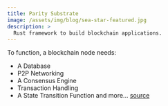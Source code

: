 ```yaml
---
title: Parity Substrate
image: /assets/img/blog/sea-star-featured.jpg
description: >
  Rust framework to build blockchain applications.
---
```


To function, a blockchain node needs:

- A Database
- P2P Networking
- A Consensus Engine
- Transaction Handling
- A State Transition Function
and more...
[source](https://substrate.dev/docs/en/tutorials/creating-your-first-substrate-chain/background)
